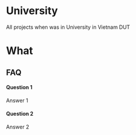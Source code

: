 # University
All projects when was in University in Vietnam DUT

# What

## FAQ

#### Question 1

Answer 1

#### Question 2

Answer 2

